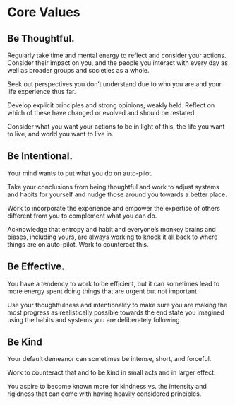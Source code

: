 # Core Values

## Be Thoughtful.

Regularly take time and mental energy to reflect and consider your actions. 
Consider their impact on you, and the people you interact with every day as well as broader groups and societies as a whole. 

Seek out perspectives you don’t understand due to who you are and your life experience thus far. 

Develop explicit principles and strong opinions, weakly held. Reflect on which of these have changed or evolved and should be restated.

Consider what you want your actions to be in light of this, the life you want to live, and world you want to live in.

## Be Intentional.

Your mind wants to put what you do on auto-pilot. 

Take your conclusions from being thoughtful and work to adjust systems and habits for yourself and nudge those around you towards a better place. 

Work to incorporate the experience and empower the expertise of others different from you to complement what you can do.

Acknowledge that entropy and habit and everyone’s monkey brains and biases, including yours, are always working to knock it all back to where things are on auto-pilot. Work to counteract this.


## Be Effective.

You have a tendency to work to be efficient, but it can sometimes lead to more energy spent doing things that are urgent but not important. 

Use your thoughtfulness and intentionality to make sure you are making the most progress as realistically possible towards the end state you imagined using the habits and systems you are deliberately following.

## Be Kind

Your default demeanor can sometimes be intense, short, and forceful. 

Work to counteract that and to be kind in small acts and in larger effect. 

You aspire to become known more for kindness vs. the intensity and rigidness that can come with having heavily considered principles.
